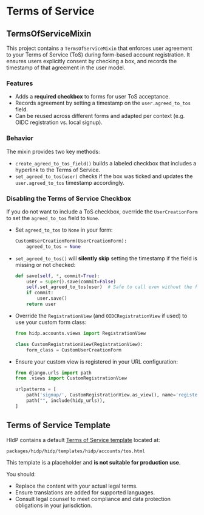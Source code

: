 # Terms of Service

## TermsOfServiceMixin

This project contains a `TermsOfServiceMixin` that enforces user agreement to your Terms of Service (ToS) during form-based account registration. It ensures users explicitly consent by checking a box, and records the timestamp of that agreement in the user model.

### Features

- Adds a **required checkbox** to forms for user ToS acceptance.
- Records agreement by setting a timestamp on the `user.agreed_to_tos` field.
- Can be reused across different forms and adapted per context (e.g. OIDC registration vs. local signup).

### Behavior

The mixin provides two key methods:

- `create_agreed_to_tos_field()` builds a labeled checkbox that includes a hyperlink to the Terms of Service.
- `set_agreed_to_tos(user)` checks if the box was ticked and updates the `user.agreed_to_tos` timestamp accordingly.

### Disabling the Terms of Service Checkbox

If you do not want to include a ToS checkbox, override the `UserCreationForm` to set the `agreed_to_tos` field to `None`.

- Set `agreed_to_tos` to `None` in your form:

   ```python
   CustomUserCreationForm(UserCreationForm):
       agreed_to_tos = None
   ```

- `set_agreed_to_tos()` will **silently skip** setting the timestamp if the field is missing or not checked:

   ```python
   def save(self, *, commit=True):
       user = super().save(commit=False)
       self.set_agreed_to_tos(user)  # Safe to call even without the field
       if commit:
           user.save()
       return user
   ```

- Override the `RegistrationView` (and `OIDCRegistrationView` if used) to use your custom form class:

   ```python
   from hidp.accounts.views import RegistrationView

   class CustomRegistrationView(RegistrationView):
       form_class = CustomUserCreationForm
   ```

- Ensure your custom view is registered in your URL configuration:

    ```python
    from django.urls import path
    from .views import CustomRegistrationView

    urlpatterns = [
        path('signup/', CustomRegistrationView.as_view(), name='register'),  # Above the hidp URLs
        path("", include(hidp_urls)),
    ]
    ```

## Terms of Service Template

HIdP contains a default [Terms of Service template](project:templates.md) located at:

```
packages/hidp/hidp/templates/hidp/accounts/tos.html
```

This template is a placeholder and **is not suitable for production use**.

You should:

- Replace the content with your actual legal terms.
- Ensure translations are added for supported languages.
- Consult legal counsel to meet compliance and data protection obligations in your jurisdiction.
